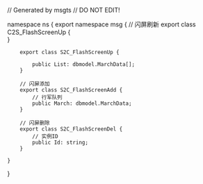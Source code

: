 // Generated by msgts
// DO NOT EDIT!

namespace ns {
	export namespace msg {
		// 闪屏刷新
		export class C2S_FlashScreenUp {	
		}
		
		
		export class S2C_FlashScreenUp {	
			
			public List: dbmodel.MarchData[]; 
		}
		
		// 闪屏添加
		export class S2C_FlashScreenAdd {	
			// 行军队列
			public March: dbmodel.MarchData; 
		}
		
		// 闪屏删除
		export class S2C_FlashScreenDel {	
			// 实例ID
			public Id: string; 
		}
		
	}
}
